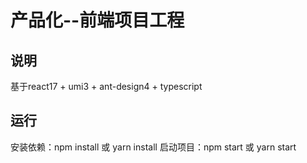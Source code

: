 # 产品化--前端项目工程

## 说明

基于react17 + umi3 + ant-design4 + typescript

## 运行

安装依赖：npm install 或 yarn install
启动项目：npm start 或 yarn start 
